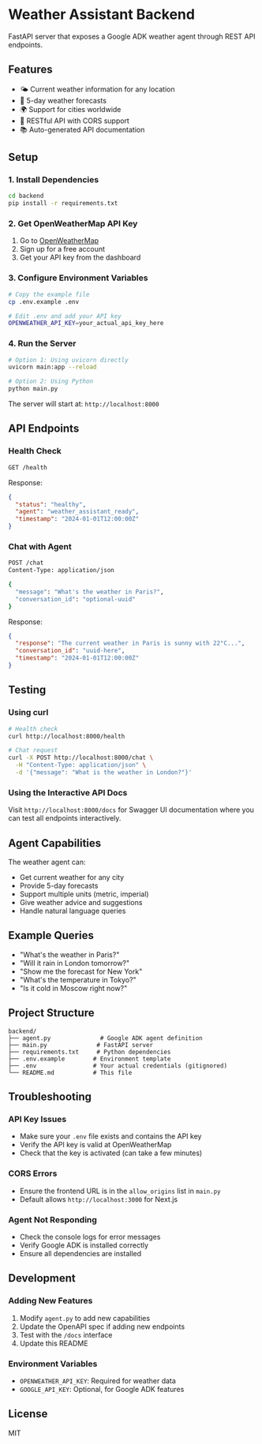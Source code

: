 # Weather Assistant Backend

FastAPI server that exposes a Google ADK weather agent through REST API endpoints.

## Features

- 🌤️ Current weather information for any location
- 📅 5-day weather forecasts
- 🌍 Support for cities worldwide
- 🔄 RESTful API with CORS support
- 📚 Auto-generated API documentation

## Setup

### 1. Install Dependencies

```bash
cd backend
pip install -r requirements.txt
```

### 2. Get OpenWeatherMap API Key

1. Go to [OpenWeatherMap](https://openweathermap.org/api)
2. Sign up for a free account
3. Get your API key from the dashboard

### 3. Configure Environment Variables

```bash
# Copy the example file
cp .env.example .env

# Edit .env and add your API key
OPENWEATHER_API_KEY=your_actual_api_key_here
```

### 4. Run the Server

```bash
# Option 1: Using uvicorn directly
uvicorn main:app --reload

# Option 2: Using Python
python main.py
```

The server will start at: `http://localhost:8000`

## API Endpoints

### Health Check
```bash
GET /health
```

Response:
```json
{
  "status": "healthy",
  "agent": "weather_assistant_ready",
  "timestamp": "2024-01-01T12:00:00Z"
}
```

### Chat with Agent
```bash
POST /chat
Content-Type: application/json

{
  "message": "What's the weather in Paris?",
  "conversation_id": "optional-uuid"
}
```

Response:
```json
{
  "response": "The current weather in Paris is sunny with 22°C...",
  "conversation_id": "uuid-here",
  "timestamp": "2024-01-01T12:00:00Z"
}
```

## Testing

### Using curl

```bash
# Health check
curl http://localhost:8000/health

# Chat request
curl -X POST http://localhost:8000/chat \
  -H "Content-Type: application/json" \
  -d '{"message": "What is the weather in London?"}'
```

### Using the Interactive API Docs

Visit `http://localhost:8000/docs` for Swagger UI documentation where you can test all endpoints interactively.

## Agent Capabilities

The weather agent can:
- Get current weather for any city
- Provide 5-day forecasts
- Support multiple units (metric, imperial)
- Give weather advice and suggestions
- Handle natural language queries

## Example Queries

- "What's the weather in Paris?"
- "Will it rain in London tomorrow?"
- "Show me the forecast for New York"
- "What's the temperature in Tokyo?"
- "Is it cold in Moscow right now?"

## Project Structure

```
backend/
├── agent.py              # Google ADK agent definition
├── main.py              # FastAPI server
├── requirements.txt     # Python dependencies
├── .env.example        # Environment template
├── .env                # Your actual credentials (gitignored)
└── README.md           # This file
```

## Troubleshooting

### API Key Issues
- Make sure your `.env` file exists and contains the API key
- Verify the API key is valid at OpenWeatherMap
- Check that the key is activated (can take a few minutes)

### CORS Errors
- Ensure the frontend URL is in the `allow_origins` list in `main.py`
- Default allows `http://localhost:3000` for Next.js

### Agent Not Responding
- Check the console logs for error messages
- Verify Google ADK is installed correctly
- Ensure all dependencies are installed

## Development

### Adding New Features

1. Modify `agent.py` to add new capabilities
2. Update the OpenAPI spec if adding new endpoints
3. Test with the `/docs` interface
4. Update this README

### Environment Variables

- `OPENWEATHER_API_KEY`: Required for weather data
- `GOOGLE_API_KEY`: Optional, for Google ADK features

## License

MIT
